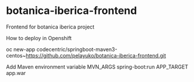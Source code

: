 # botanica-iberica-frontend
Frontend for botanica iberica project

How to deploy in Openshift

oc new-app codecentric/springboot-maven3-centos~https://github.com/pelayuko/botanica-iberica-frontend.git

Add Maven environment variable
MVN_ARGS spring-boot:run
APP_TARGET app.war